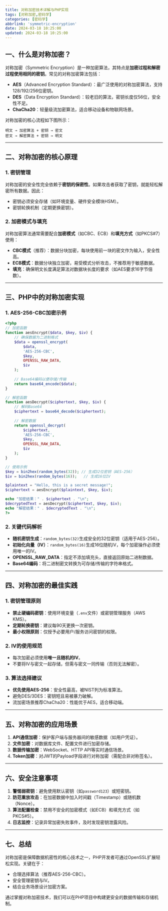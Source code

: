 ```yaml
---
title: 对称加密技术详解与PHP实现
tags: [对称加密,密码学]
categories: [密码学]
abbrlink: 'symmetric-encryption'
date: 2024-03-18 10:25:00
updated: 2024-03-18 10:25:00
---
```


## 一、什么是对称加密？
对称加密（Symmetric Encryption）是一种加密算法，其特点是**加密过程和解密过程使用相同的密钥**。常见的对称加密算法包括：
- **AES**（Advanced Encryption Standard）：最广泛使用的对称加密算法，支持128/192/256位密钥。
- **DES**（Data Encryption Standard）：较老旧的算法，密钥长度仅56位，安全性不足。
- **ChaCha20**：轻量级流加密算法，适合移动设备和物联网场景。

对称加密的核心流程如下图所示：
```
明文 → 加密算法 + 密钥 → 密文  
密文 → 解密算法 + 密钥 → 明文
```

---

## 二、对称加密的核心原理
### 1. 密钥管理
对称加密的安全性完全依赖于**密钥的保密性**。如果攻击者获取了密钥，就能轻松解密所有数据。因此：
- 密钥必须安全存储（如环境变量、硬件安全模块HSM）。
- 密钥轮换机制（定期更换密钥）。

### 2. 加密模式与填充
对称加密算法通常需要配合**加密模式**（如CBC、ECB）和**填充方式**（如PKCS#7）使用：
- **CBC模式**（推荐）：数据分块加密，每块使用前一块的密文作为输入，安全性高。
- **ECB模式**：数据分块独立加密，易受模式分析攻击，不推荐用于敏感数据。
- **填充**：确保明文长度满足算法对数据块长度的要求（如AES要求16字节倍数）。

---

## 三、PHP中的对称加密实现
### 1. AES-256-CBC加密示例
```php
<?php
// 加密函数
function aesEncrypt($data, $key, $iv) {
    // 确保数据为二进制格式
    $data = openssl_encrypt(
        $data,
        'AES-256-CBC',
        $key,
        OPENSSL_RAW_DATA,
        $iv
    );
    
    // Base64编码以便存储/传输
    return base64_encode($data);
}

// 解密函数
function aesDecrypt($ciphertext, $key, $iv) {
    // 解码Base64
    $ciphertext = base64_decode($ciphertext);
    
    // 解密数据
    return openssl_decrypt(
        $ciphertext,
        'AES-256-CBC',
        $key,
        OPENSSL_RAW_DATA,
        $iv
    );
}

// 使用示例
$key = bin2hex(random_bytes(32)); // 生成32位密钥（AES-256）
$iv = bin2hex(random_bytes(16));   // 生成16位IV

$plaintext = "Hello, this is a secret message!";
$ciphertext = aesEncrypt($plaintext, $key, $iv);

echo "加密结果：" . $ciphertext . "\n";
$decryptedText = aesDecrypt($ciphertext, $key, $iv);
echo "解密结果：" . $decryptedText . "\n";
?>
```

### 2. 关键代码解析
- **随机密钥生成**：`random_bytes(32)`生成安全的32位密钥（适用于AES-256）。
- **初始化向量（IV）**：`random_bytes(16)`生成16位随机IV，每个加密操作必须使用唯一的IV。
- **OPENSSL_RAW_DATA**：指定不添加填充头，直接返回原始二进制数据。
- **Base64编码**：将二进制密文转换为可存储/传输的字符串格式。

---

## 四、对称加密的最佳实践
### 1. 密钥管理原则
- **禁止硬编码密钥**：使用环境变量（`.env`文件）或密钥管理服务（AWS KMS）。
- **定期轮换密钥**：建议每90天更换一次密钥。
- **最小权限原则**：仅授予必要用户/服务访问密钥的权限。

### 2. IV的使用规范
- 每次加密必须使用**唯一且随机的IV**。
- 不要将IV与密文一起存储，但需与密文一同传输（否则无法解密）。

### 3. 算法选择建议
- **优先使用AES-256**：安全性最高，被NIST列为标准算法。
- 避免DES/3DES：密钥短且易被暴力破解。
- 流加密场景推荐ChaCha20：性能优于AES，适合移动端。

---

## 五、对称加密的应用场景
1. **API通信加密**：保护客户端与服务器间的敏感数据（如用户凭证）。
2. **文件加密**：对数据库文件、配置文件进行加密存储。
3. **数据传输加密**：WebSocket、HTTP API等实时通信场景。
4. **Token加密**：对JWT的Payload字段进行对称加密（需配合非对称签名）。

---

## 六、安全注意事项
1. **警惕弱密钥**：避免使用默认密钥（如`password123`）或短密钥。
2. **防范重放攻击**：在加密数据中加入时间戳（Timestamp）或随机数（Nonce）。
3. **算法配置检查**：禁用不安全的加密模式（如ECB）和填充方式（如PKCS#5）。
4. **日志监控**：记录异常加密失败事件，及时发现密钥泄露风险。

---

## 七、总结
对称加密是保障数据机密性的核心技术之一，PHP开发者可通过OpenSSL扩展轻松实现。关键在于：
- 合理选择算法（推荐AES-256-CBC）。
- 安全管理密钥与IV。
- 结合业务场景设计加密方案。

通过掌握对称加密技术，我们可以在PHP项目中构建更安全的数据传输和存储机制。

